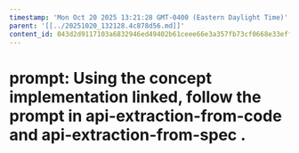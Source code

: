 ```yaml
---
timestamp: 'Mon Oct 20 2025 13:21:28 GMT-0400 (Eastern Daylight Time)'
parent: '[[../20251020_132128.4c878d56.md]]'
content_id: 043d2d9117103a6832946ed49402b61ceee66e3a357fb73cf0668e33effc44f2
---
```


# prompt: Using the concept implementation linked, follow the prompt in api-extraction-from-code and api-extraction-from-spec .
